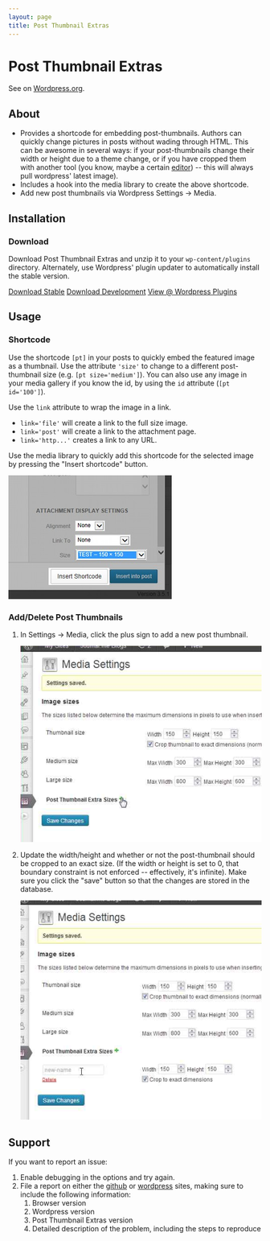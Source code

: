 ```yaml
---
layout: page
title: Post Thumbnail Extras
---
```


# Post Thumbnail Extras

See on [Wordpress.org][wordpress].

[wordpress]: http://wordpress.org/plugins/post-thumbnail-extras/ "Wordpress Plugin Site"

## About

* Provides a shortcode for embedding post-thumbnails. Authors can quickly change
  pictures in posts without wading through HTML.  This can be awesome in several
  ways: if your post-thumbnails change their width or height due to a theme
  change, or if you have cropped them with another tool (you know, maybe a
  certain [editor](../editor)) -- this will always pull wordpress' latest
  image).
* Includes a hook into the media library to create the above shortcode.
* Add new post thumbnails via Wordpress Settings &rarr; Media.

## Installation

### Download

Download Post Thumbnail Extras and unzip it to your `wp-content/plugins`
directory.  Alternately, use Wordpress' plugin updater to automatically install
the stable version.

<a class="btn btn-large btn-success" href="http://downloads.wordpress.org/plugin/post-thumbnail-extras.zip">Download Stable</a> <a class="btn btn-large btn-warning" href="https://github.com/sewpafly/post-thumbnail-extras/archive/master.zip">Download Development</a> <a class="btn btn-large btn-primary" href="http://wordpress.org/plugins/post-thumbnail-extras/">View @ Wordpress Plugins</a>

## Usage

### Shortcode

Use the shortcode `[pt]` in your posts to quickly embed the featured image as a
thumbnail. Use the attribute `'size'` to change to a different post-thumbnail
size (e.g. `[pt size='medium']`). You can also use any image in your media
gallery if you know the id, by using the `id` attribute (`[pt id='100']`).

Use the `link` attribute to wrap the image in a link. 

* `link='file'` will create a link to the full size image.
* `link='post'` will create a link to the attachment page.
* `link='http...'` creates a link to any URL.

Use the media library to quickly add this shortcode for the selected image by
pressing the "Insert shortcode" button.

![Insert shortcode](shortcode.jpg "Insert Shortcode")

### Add/Delete Post Thumbnails

1. In Settings &rarr; Media, click the plus sign to add a new post thumbnail.

   ![Add post thumbnail](add-post-thumbnail.jpg)

2. Update the width/height and whether or not the post-thumbnail should be
   cropped to an exact size. (If the width or height is set to 0, that boundary
   constraint is not enforced -- effectively, it's infinite). Make sure you
   click the "save" button so that the changes are stored in the database.  

   ![Manage post thumbnail](manage-post-thumbnail.jpg)

## Support

If you want to report an issue:

1. Enable debugging in the options and try again.
2. File a report on either the [github][gsx] or [wordpress][wsx] sites, making
   sure to include the following information:
   1. Browser version
   2. Wordpress version
   3. Post Thumbnail Extras version
   4. Detailed description of the problem, including the steps to reproduce

[gsx]: http://github.com/sewpafly/post-thumbnail-extras/issues/
[wsx]: http://wordpress.org/support/plugin/post-thumbnail-extras
